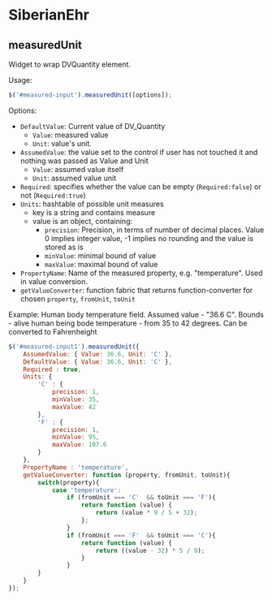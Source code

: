 SiberianEhr
===========

measuredUnit
------------

Widget to wrap DVQuantity element.

Usage:

```javascript
$('#measured-input').measuredUnit([options]);
```

Options:

* ``DefaultValue``: Current value of DV_Quantity
    * ``Value``: measured value
    * ``Unit``: value's unit.
* ``AssumedValue``: the value set to the control if user has not touched it and nothing was passed as Value and Unit
	* ``Value``: assumed value itself
	* ``Unit``: assumed value unit
* ``Required``: specifies whether the value can be empty (``Required:false``) or not (``Required:true``)
* ``Units``: hashtable of possible unit measures
	* key is a string and contains measure
	* value is an object, containing:
		* ``precision``: Precision, in terms of number of decimal places. Value  0 implies integer value, -1 implies no rounding and the value is stored as is
		* ``minValue``: minimal bound of value
        * ``maxValue``: maximal bound of value
* ``PropertyName``: Name of the measured property, e.g. "temperature". Used in value conversion.
* ``getValueConverter``: function fabric that returns function-converter for chosen ``property``, ``fromUnit``, ``toUnit``

Example: Human body temperature field. Assumed value - "36.6 C". Bounds - alive human being bode temperature - from 35 to 42 degrees. Can be converted to Fahrenheight
	
```javascript
$('#measured-input1').measuredUnit({
	AssumedValue: { Value: 36.6, Unit: 'C' },
	DefaultValue: { Value: 36.6, Unit: 'C' },
	Required : true,
	Units: {
		'C' : {
			precision: 1,
			minValue: 35,
			maxValue: 42
		},
		'F' : {
			precision: 1,
			minValue: 95,
			maxValue: 107.6
		}
	},
	PropertyName : 'temperature',
	getValueConverter: function (property, fromUnit, toUnit){
		switch(property){
			case 'temperature':
				if (fromUnit === 'C'  && toUnit === 'F'){
					return function (value) {
						return (value * 9 / 5 + 32);
					};
				}
				if (fromUnit === 'F'  && toUnit === 'C'){
					return function (value) {
						return ((value - 32) * 5 / 9);
					}
				}
		}
	}
});
```
